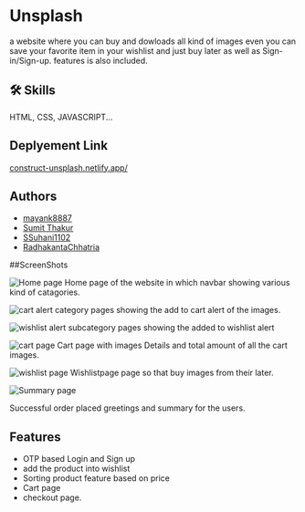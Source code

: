 
# Unsplash
a website where you can buy and dowloads all kind of images even you can save your favorite item in your wishlist and just buy later as well as Sign-in/Sign-up.
features is also included.

## 🛠 Skills
 HTML, CSS, JAVASCRIPT...

## Deplyement Link

<a href="https://construct-unsplash.netlify.app/">construct-unsplash.netlify.app/</a>

## Authors

- [mayank8887](https://www.github.com/mayank8887)
- [Sumit Thakur](https://www.github.com/SamSumit007)
- [SSuhani1102](https://www.github.com/Suhani1102)
- [RadhakantaChhatria](https://www.github.com/RadhakantaChhatria)



##ScreenShots

![Home page](https://i.imgur.com/yy3jvUT.jpg)
 Home page of the website in which navbar showing various kind of catagories. 

![cart alert](https://i.imgur.com/xs83PLd.jpg)
category pages showing the add to cart alert of the images.


![wishlist alert](https://i.imgur.com/mQxMAD8.jpg)
subcategory pages showing the added to wishlist alert

![cart page](https://i.imgur.com/B9DFt29.jpgg)
Cart page with images Details and total amount of all the cart images.

![wishlist page](https://i.imgur.com/Fk4fDtD.jpg)
Wishlistpage page so that buy images from their later.

![Summary page](https://i.imgur.com/jNnAa8g.jpg)

Successful order placed greetings and summary for the users.

## Features
 
- OTP based Login and Sign up
- add the product into wishlist
- Sorting product feature based on price
- Cart page
- checkout page.

